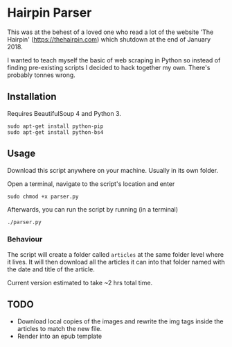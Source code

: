 # Hairpin Parser

This was at the behest of a loved one who read a lot of the website 'The Hairpin' (https://thehairpin.com) which shutdown at the end of January 2018.

I wanted to teach myself the basic of web scraping in Python so instead of finding pre-existing scripts I decided to hack together my own. There's probably tonnes wrong.

## Installation

Requires BeautifulSoup 4 and Python 3.

    sudo apt-get install python-pip
    sudo apt-get install python-bs4

## Usage
Download this script anywhere on your machine. Usually in its own folder.

Open a terminal, navigate to the script's location and enter

    sudo chmod +x parser.py

Afterwards, you can run the script by running (in a terminal)

    ./parser.py

### Behaviour
The script will create a folder called `articles` at the same folder level where it lives. It will then download all the articles it can into that folder named with the date and title of the article.

Current version estimated to take ~2 hrs total time.

## TODO
+ Download local copies of the images and rewrite the img tags inside the articles to match the new file.
+ Render into an epub template
